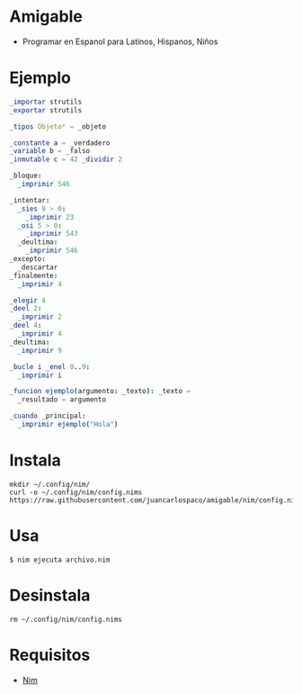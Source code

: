# Amigable

- Programar en Espanol para Latinos, Hispanos, Niños

# Ejemplo

```nim
_importar strutils
_exportar strutils

_tipos Objeto* = _objeto

_constante a = _verdadero
_variable b = _falso
_inmutable c = 42 _dividir 2

_bloque:
  _imprimir 546

_intentar:
  _sies 9 > 0:
    _imprimir 23
  _osi 5 > 0:
    _imprimir 543
  _deultima:
    _imprimir 546
_excepto:
  _descartar
_finalmente:
  _imprimir 4

_elegir 4
_deel 2:
  _imprimir 2
_deel 4:
  _imprimir 4
_deultima:
  _imprimir 9

_bucle i _enel 0..9:
  _imprimir i

_funcion ejemplo(argumento: _texto): _texto =
  _resultado = argumento

_cuando _principal:
  _imprimir ejemplo("Hola")

```


# Instala

```
mkdir ~/.config/nim/
curl -o ~/.config/nim/config.nims https://raw.githubusercontent.com/juancarlospaco/amigable/nim/config.nims
```


# Usa

```console
$ nim ejecuta archivo.nim
```


# Desinstala

```
rm ~/.config/nim/config.nims
```


# Requisitos

- [Nim](https://nim-lang.org/install.html)
